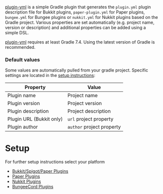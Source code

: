[plugin-yml](https://github.com/eldoriarpg/plugin-yml) is a simple Gradle plugin that generates the `plugin.yml` plugin
description file for Bukkit plugins,
`paper-plugin.yml` for Paper plugins, `bungee.yml` for Bungee plugins or `nukkit.yml` for Nukkit plugins based on
the Gradle project. Various properties are set automatically (e.g. project name, version or description) and
additional properties can be added using a simple DSL.

[plugin-yml](https://github.com/eldoriarpg/plugin-yml) requires at least Gradle 7.4. Using the latest version of Gradle
is recommended.

### Default values

Some values are automatically pulled from your gradle project. Specific settings are located in
the [setup instructions](#setup):

| Property                 | Value                     |
|--------------------------|---------------------------|
| Plugin name              | Project name              |
| Plugin version           | Project version           |
| Plugin description       | Project description       |
| Plugin URL (Bukkit only) | `url` project property    |
| Plugin author            | `author` project property |

# Setup

For further setup instructions select your platform

- [Bukkit/Spigot/Paper Plugins](bukkit)
- [Paper Plugins](paper)
- [Nukkit Plugins](nukkit)
- [BungeeCord Plugins](bungeecord)
